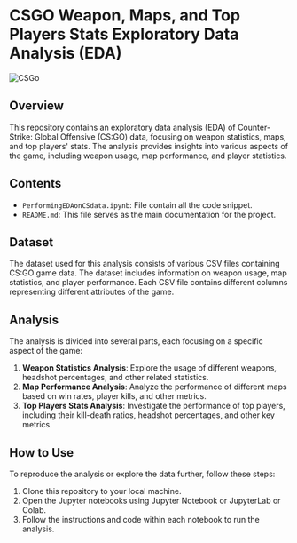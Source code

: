 # CSGO Weapon, Maps, and Top Players Stats Exploratory Data Analysis (EDA)
![CSGo](https://github.com/vikas1306v/CSGO-Weapon-Maps-TopPlayers-Stats-EDA/assets/99089201/ac89de50-bf6c-417d-9fd2-161b3ceb58f0)

## Overview

This repository contains an exploratory data analysis (EDA) of Counter-Strike: Global Offensive (CS:GO) data, focusing on weapon statistics, maps, and top players' stats. The analysis provides insights into various aspects of the game, including weapon usage, map performance, and player statistics.

## Contents

- `PerformingEDAonCSdata.ipynb`: File contain all the code snippet.
- `README.md`: This file serves as the main documentation for the project.

## Dataset

The dataset used for this analysis consists of various CSV files containing CS:GO game data. The dataset includes information on weapon usage, map statistics, and player performance. Each CSV file contains different columns representing different attributes of the game.

## Analysis

The analysis is divided into several parts, each focusing on a specific aspect of the game:

1. **Weapon Statistics Analysis**: Explore the usage of different weapons, headshot percentages, and other related statistics.
2. **Map Performance Analysis**: Analyze the performance of different maps based on win rates, player kills, and other metrics.
3. **Top Players Stats Analysis**: Investigate the performance of top players, including their kill-death ratios, headshot percentages, and other key metrics.

## How to Use

To reproduce the analysis or explore the data further, follow these steps:

1. Clone this repository to your local machine.
2. Open the Jupyter notebooks using Jupyter Notebook or JupyterLab or Colab.
3. Follow the instructions and code within each notebook to run the analysis.
